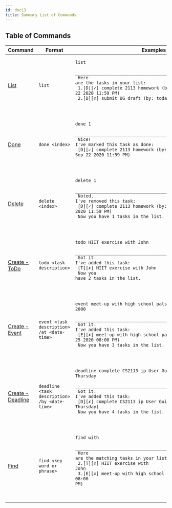 ```yaml
---
id: doc13
title: Summary List of Commands 
---
```


## Table of Commands

Command | Format | Examples
--------|--------|----------
[List](doc3.md) | `list` | <pre><code>list<br>    ____________________________________________________________<br>    Here are the tasks in your list:<br>    1.[D][✓] complete 2113 homework (by: Sep 22 2020 11:59 PM)<br>    2.[D][✗] submit UG draft (by: today 2359)<br>    ____________________________________________________________</code></pre>
[Done](doc4.md) | `done <index>` | <pre><code>done 1<br>    ____________________________________________________________<br>    Nice! I've marked this task as done:<br>      [D][✓] complete 2113 homework (by: Sep 22 2020 11:59 PM)<br>    ____________________________________________________________</code></pre>
[Delete](doc5.md) | `delete <index>` | <pre><code>delete 1<br>    ____________________________________________________________<br>    Noted. I've removed this task:<br>      [D][✓] complete 2113 homework (by: Sep 22 2020 11:59 PM)<br>    Now you have 1 tasks in the list.<br>    ____________________________________________________________</code></pre>
[Create - ToDo](doc6.md) | `todo <task description>` | <pre><code>todo HIIT exercise with John<br>    ____________________________________________________________<br>    Got it. I've added this task:<br>      [T][✗] HIIT exercise with John<br>    Now you have 2 tasks in the list.<br>    ____________________________________________________________</code></pre>
[Create - Event](doc7.md) | `event <task description> /at <date-time>` | <pre><code>event meet-up with high school pals /at 2020-09-25 2000<br>    ____________________________________________________________<br>    Got it. I've added this task:<br>      [E][✗] meet-up with high school pals (at: Sep 25 2020 08:00 PM)<br>    Now you have 3 tasks in the list.<br>    ____________________________________________________________</code></pre>
[Create - Deadline](doc8.md)| `deadline <task description> /by <date-time>` | <pre><code>deadline complete CS2113 ip User Guide /by next Thursday<br>    ____________________________________________________________<br>    Got it. I've added this task:<br>      [D][✗] complete CS2113 ip User Guide (by: next Thursday)<br>    Now you have 4 tasks in the list.<br>    ____________________________________________________________</code></pre>
[Find](doc9.md) | `find <key word or phrase>` | <pre><code>find with<br>    ____________________________________________________________<br>    Here are the matching tasks in your list:<br>    2.[T][✗] HIIT exercise with John<br>    3.[E][✗] meet-up with high school pals (at: Sep 25 2020 08:00 PM)<br>    ____________________________________________________________</code></pre>

